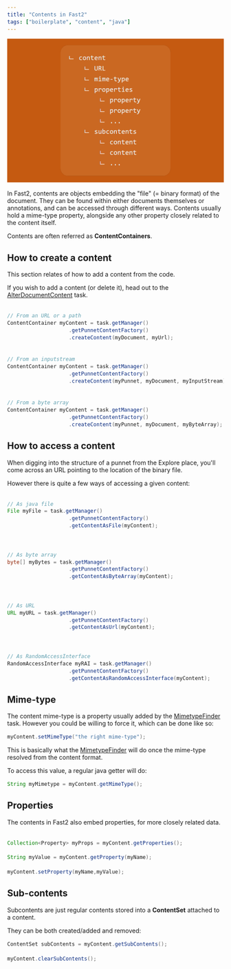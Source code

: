```yaml
---
title: "Contents in Fast2"
tags: ["boilerplate", "content", "java"]
---
```


![Content structure](../../assets/img/cookbooks/content.png)

In Fast2, contents are objects embedding the "file" (= binary format) of the document. They can be found within either documents themselves or annotations, and can be accessed through different ways. Contents usually hold a mime-type property, alongside any other property closely related to the content itself.

Contents are often referred as **ContentContainers**.

## How to create a content

This section relates of how to add a content from the code.

If you wish to add a content (or delete it), head out to the [AlterDocumentContent](../../documentation/todo) task.

```java

// From an URL or a path
ContentContainer myContent = task.getManager()
                    .getPunnetContentFactory()
                    .createContent(myDocument, myUrl);


// From an inputstream
ContentContainer myContent = task.getManager()
                    .getPunnetContentFactory()
                    .createContent(myPunnet, myDocument, myInputStream);


// From a byte array
ContentContainer myContent = task.getManager()
                    .getPunnetContentFactory()
                    .createContent(myPunnet, myDocument, myByteArray);

```

## How to access a content

When digging into the structure of a punnet from the Explore place, you'll come across an URL pointing to the location of the binary file.

However there is quite a few ways of accessing a given content:

```java

// As java file
File myFile = task.getManager()
                    .getPunnetContentFactory()
                    .getContentAsFile(myContent);



// As byte array
byte[] myBytes = task.getManager()
                    .getPunnetContentFactory()
                    .getContentAsByteArray(myContent);



// As URL
URL myURL = task.getManager()
                    .getPunnetContentFactory()
                    .getContentAsUrl(myContent);



// As RandomAccessInterface
RandomAccessInterface myRAI = task.getManager()
                    .getPunnetContentFactory()
                    .getContentAsRandomAccessInterface(myContent);

```

## Mime-type

The content mime-type is a property usually added by the [MimetypeFinder](../../documentation/todo) task. However you could be willing to force it, which can be done like so:

```java
myContent.setMimeType("the right mime-type");
```

This is basically what the [MimetypeFinder](../../documentation/todo) will do once the mime-type resolved from the content format.

To access this value, a regular java getter will do:

```java
String myMimetype = myContent.getMimeType();
```

## Properties

The contents in Fast2 also embed properties, for more closely related data.

```java

Collection<Property> myProps = myContent.getProperties();

String myValue = myContent.getProperty(myName);

myContent.setProperty(myName,myValue);

```

## Sub-contents

Subcontents are just regular contents stored into a **ContentSet** attached to a content.

They can be both created/added and removed:

```java
ContentSet subContents = myContent.getSubContents();

myContent.clearSubContents();
```
